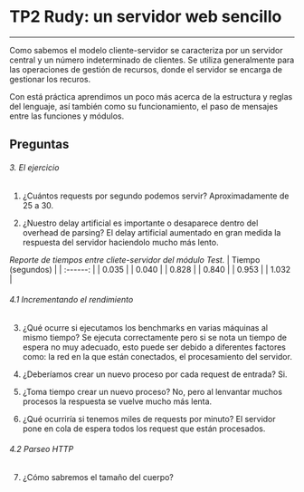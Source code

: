 # TP2 Rudy: un servidor web sencillo
---

Como sabemos el modelo cliente-servidor se caracteriza por un servidor central y un número indeterminado de clientes. Se utiliza generalmente para las operaciones de gestión de recursos, donde el servidor se encarga de gestionar los recuros.

Con está práctica aprendimos un poco más acerca de la estructura y reglas del lenguaje, así también como su funcionamiento, el paso de mensajes entre las funciones y módulos.


## Preguntas
 ######  3. El ejercicio
  1. ¿Cuántos requests por segundo podemos servir? 
        Aproximadamente de 25 a 30.

  2. ¿Nuestro delay artificial es importante o desaparece dentro del overhead de parsing? 
        El delay artificial aumentado en gran medida la respuesta del servidor haciendolo mucho más lento.

*Reporte de tiempos entre cliete-servidor del módulo Test.*
| Tiempo (segundos) |
| :------: |
| 0.035 | 
| 0.040 | 
| 0.828 | 
| 0.840 | 
| 0.953 |
| 1.032 | 

 ######  4.1 Incrementando el rendimiento
  3. ¿Qué ocurre si ejecutamos los benchmarks en varias máquinas al mismo tiempo?
        Se ejecuta correctamente pero si se nota un tiempo de espera no muy adecuado, esto puede ser debido a diferentes factores como: la red en la que están conectados, el procesamiento del servidor.

  4. ¿Deberíamos crear un nuevo proceso por cada request de entrada?
        Si.

  5. ¿Toma tiempo crear un nuevo proceso? 
        No, pero al lenvantar muchos procesos la respuesta se vuelve mucho más lenta.

  6. ¿Qué ocurriría si tenemos miles de requests por
minuto?
        El servidor pone en cola de espera todos los request que están procesados.

 ######  4.2 Parseo HTTP
 7. ¿Cómo sabremos el tamaño del cuerpo?
    